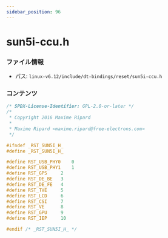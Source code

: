 ```yaml
---
sidebar_position: 96
---
```

# sun5i-ccu.h

### ファイル情報

- パス: `linux-v6.12/include/dt-bindings/reset/sun5i-ccu.h`

### コンテンツ

```h
/* SPDX-License-Identifier: GPL-2.0-or-later */
/*
 * Copyright 2016 Maxime Ripard
 *
 * Maxime Ripard <maxime.ripard@free-electrons.com>
 */

#ifndef _RST_SUN5I_H_
#define _RST_SUN5I_H_

#define RST_USB_PHY0	0
#define RST_USB_PHY1	1
#define RST_GPS		2
#define RST_DE_BE	3
#define RST_DE_FE	4
#define RST_TVE		5
#define RST_LCD		6
#define RST_CSI		7
#define RST_VE		8
#define RST_GPU		9
#define RST_IEP		10

#endif /* _RST_SUN5I_H_ */

```
